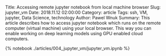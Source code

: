 Title: Accessing remote jupyter notebook from local machine browser
Slug: jupyter_vm
Date: 2018.11.12 02:00:00
Category: article
Tags: ssh, VM, jupyter, Data Science, technology
Author: Pawel Wnuk
Summary: This article describes how to access jupyter notebook which runs on the remote computer (virtual machine) using your local browser. This way you can enable working on deep learning models using GPU enabled cloud computers.

{% notebook ./articles/004_jupyter_vm/jupyter_vm.ipynb %}
